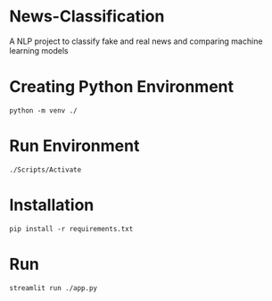 # News-Classification
A NLP project to classify fake and real news and comparing machine learning models

# Creating Python Environment
````
python -m venv ./
````

# Run Environment
```` 
./Scripts/Activate
 ````

# Installation
````
pip install -r requirements.txt
````

# Run
````
streamlit run ./app.py
````

